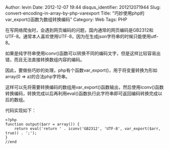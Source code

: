 Author: levin
Date: 2012-12-07 19:44
disqus_identifier: 201212071944
Slug: convert-encoding-in-array-by-php-varexport
Title: "巧妙使用php的var_export()函数为数组转换编码"
Category: Web
Tags: PHP

在写网络爬虫时，会遇到网页编码的问题，国内通常的网页编码是GB2312和UTF-8。通常本人喜欢使用UTF-8，因为在生成json字符串的时候只能使用utf-8。

如果是纯字符串使用iconv()函数可以转换不同的编码文字，但是这样比较容易出错，而且无法直接转换数组内容的编码。<!-- more -->

因此，要做些巧妙的处理，php有个函数var\_export()，用于将变量转换为形如array(0 => a)的合法php字符串。

这样可以先将需要转换编码的数组用var\_export()函数输出，然后使用iconv()函数转换编码，转换完成以后再利用eval()函数执行此字符串即可返回编码转换完成以后的数组。

代码实现如下：

    <?php
    function output($arr = array()) {
    	return eval('return ' . iconv('GB2312', 'UTF-8', var_export($arr, true)) . ';');
    }
    //end
